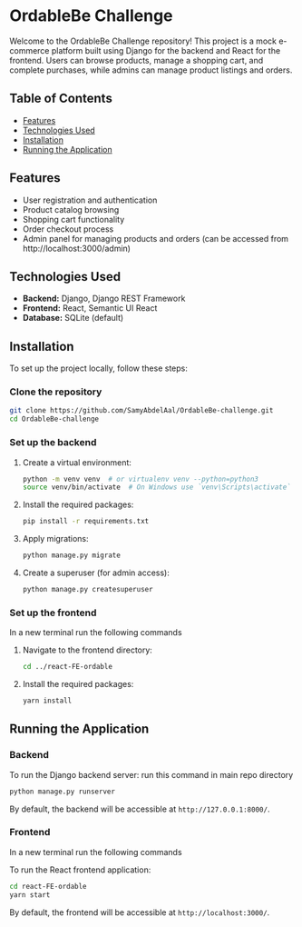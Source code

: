 # OrdableBe Challenge

Welcome to the OrdableBe Challenge repository! This project is a mock e-commerce platform built using Django for the backend and React for the frontend. Users can browse products, manage a shopping cart, and complete purchases, while admins can manage product listings and orders.

## Table of Contents

- [Features](#features)
- [Technologies Used](#technologies-used)
- [Installation](#installation)
- [Running the Application](#running-the-application)

## Features

- User registration and authentication
- Product catalog browsing
- Shopping cart functionality
- Order checkout process
- Admin panel for managing products and orders (can be accessed from http://localhost:3000/admin)

## Technologies Used

- **Backend:** Django, Django REST Framework
- **Frontend:** React, Semantic UI React
- **Database:** SQLite (default)

## Installation

To set up the project locally, follow these steps:

### Clone the repository

```bash
git clone https://github.com/SamyAbdelAal/OrdableBe-challenge.git
cd OrdableBe-challenge
```

### Set up the backend


1. Create a virtual environment:

   ```bash
   python -m venv venv  # or virtualenv venv --python=python3
   source venv/bin/activate  # On Windows use `venv\Scripts\activate`
   ```

2. Install the required packages:

   ```bash
   pip install -r requirements.txt
   ```

3. Apply migrations:

   ```bash
   python manage.py migrate
   ```

4. Create a superuser (for admin access):

   ```bash
   python manage.py createsuperuser
   ```

### Set up the frontend

In a new terminal run the following commands

1. Navigate to the frontend directory:

   ```bash
   cd ../react-FE-ordable
   ```

2. Install the required packages:

   ```bash
   yarn install
   ```

## Running the Application

### Backend

To run the Django backend server:
run this command in main repo directory

```bash
python manage.py runserver
```

By default, the backend will be accessible at `http://127.0.0.1:8000/`.


### Frontend

In a new terminal run the following commands

To run the React frontend application:

```bash
cd react-FE-ordable
yarn start
```

By default, the frontend will be accessible at `http://localhost:3000/`.

